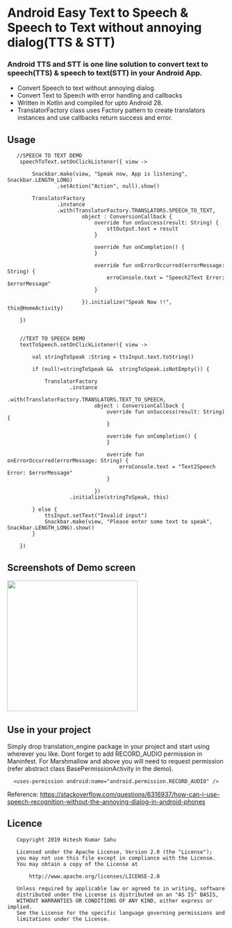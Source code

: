 # Android Easy Text to Speech & Speech to Text without annoying dialog(TTS & STT)

### Android TTS and STT is one line solution to convert text to speech(TTS) & speech to text(STT) in your Android App.

- Convert Speech to text without annoying dialog.
- Convert Text to Speech with error handling and callbacks
- Written in Kotlin and compiled for upto Android 28.
- TranslatorFactory class uses Factory pattern to create translators instances and use callbacks return success and error.

## Usage 

       //SPEECH TO TEXT DEMO
        speechToText.setOnClickListener({ view ->

            Snackbar.make(view, "Speak now, App is listening", Snackbar.LENGTH_LONG)
                    .setAction("Action", null).show()

            TranslatorFactory
                    .instance
                    .with(TranslatorFactory.TRANSLATORS.SPEECH_TO_TEXT,
                            object : ConversionCallback {
                                override fun onSuccess(result: String) {
                                    sttOutput.text = result
                                }

                                override fun onCompletion() {
                                }

                                override fun onErrorOccurred(errorMessage: String) {
                                    erroConsole.text = "Speech2Text Error: $errorMessage"
                                }

                            }).initialize("Speak Now !!", this@HomeActivity)

        })


        //TEXT TO SPEECH DEMO
        textToSpeech.setOnClickListener({ view ->

            val stringToSpeak :String = ttsInput.text.toString()

            if (null!=stringToSpeak &&  stringToSpeak.isNotEmpty()) {

                TranslatorFactory
                        .instance
                        .with(TranslatorFactory.TRANSLATORS.TEXT_TO_SPEECH,
                                object : ConversionCallback {
                                    override fun onSuccess(result: String) {
                                    }

                                    override fun onCompletion() {
                                    }

                                    override fun onErrorOccurred(errorMessage: String) {
                                        erroConsole.text = "Text2Speech Error: $errorMessage"
                                    }

                                })
                        .initialize(stringToSpeak, this)

            } else {
                ttsInput.setText("Invalid input")
                Snackbar.make(view, "Please enter some text to speak", Snackbar.LENGTH_LONG).show()
            }

        })


## Screenshots of Demo screen


<img src="https://github.com/hiteshsahu/Android-TTS-STT/blob/master/Art/demo.png" width="300" />


## Use in your project

  Simply drop translation_engine package in your project and start using wherever you like. Dont forget to add RECORD_AUDIO permission in Maninfest. For Marshmallow and above you will need to request permission (refer abstract class BasePermissionActivity in the demo).
  
      <uses-permission android:name="android.permission.RECORD_AUDIO" />
      
Reference: https://stackoverflow.com/questions/6316937/how-can-i-use-speech-recognition-without-the-annoying-dialog-in-android-phones      
      
      
## Licence

       Copyright 2019 Hitesh Kumar Sahu

       Licensed under the Apache License, Version 2.0 (the "License");
       you may not use this file except in compliance with the License.
       You may obtain a copy of the License at

           http://www.apache.org/licenses/LICENSE-2.0

       Unless required by applicable law or agreed to in writing, software
       distributed under the License is distributed on an "AS IS" BASIS,
       WITHOUT WARRANTIES OR CONDITIONS OF ANY KIND, either express or implied.
       See the License for the specific language governing permissions and
       limitations under the License.






